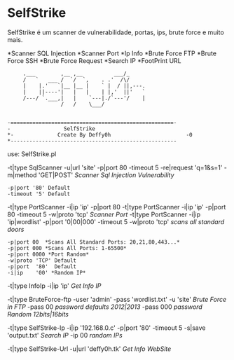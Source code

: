 # SelfStrike
SelfStrike é um scanner de vulnerabilidade, portas, ips, brute force e muito mais.

*Scanner SQL Injection
*Scanner Port
*Ip Info
*Brute Force FTP
*Brute Force SSH
*Brute Force Request
*Search IP
*FootPrint URL


		 .___        ,__ ,__          ___/_     
		 /   `   ___ /  `/  `,    . .'  /\/     
		 |    |.'   `|__ |__ |    ` |  / ||,---.
		 |    ||----'|   |   |    | |,'  ||'   `
		 /---/ `.___,|   |    `---|./`---'/    |
					 /   /    \___/             
		
		
	-====================================================-
	-                 SelfStrike
	*-	        	Create By Deffy0h		                 -0
	*-----------------------------------------------------



use:
SelfStrike.pl

 -t|type SqlScanner -u|url 'site' -p|port 80 -timeout 5 -re|request 'q=1&s=1' -m|method 'GET|POST'    *Scanner Sql Injection Vulnerability*
 
	-p|port '80' Default
	-timeout '5' Default

 -t|type PortScanner -i|ip 'ip' -p|port 80
 -t|type PortScanner -i|ip 'ip' -p|port 80 -timeout 5 -w|proto 'tcp'    *Scanner Port*
 -t|type PortScanner -i|ip 'ip|wordlist' -p|port '0|00|000' -timeout 5 -w|proto 'tcp'     *scans all standard doors*
 
	-p|port 00  *Scans All Standard Ports: 20,21,80,443...*
	-p|port 000 *Scans All Ports: 1-65500*
	-p|port 0000 *Port Random*
	-w|proto 'TCP' Default
	-p|port  '80'  Default
	-i|ip    '00' *Random IP*

 -t|type InfoIp -i|ip 'ip'  *Get Info IP*

 -t|type BruteForce-ftp -user 'admin' -pass 'wordlist.txt' -u 'site' *Brute Force in FTP*
	-pass 00 *password defaults 2012|2013*
	-pass 000 *password Random 12bits|16bits*

 -t|type SelfStrike-Ip -i|ip '192.168.0.c' -p|port '80' -timeout 5 -s|save 'output.txt'  *Search IP*
	-ip 00 *random IPs*

 -t|type SelfStrike-Url -u|url 'deffy0h.tk' *Get Info WebSite*

